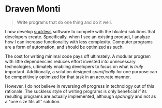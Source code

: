 # Draven Monti

> Write programs that do one thing and do it well.

I now develop [suckless](http://suckless.org/) software to compete with the bloated solutions that developers create. Specifically, when I see an existing product, I analyze how I can increase functionality with less complexity. Computer programs are a form of automation, and should be optimized as such.

The cost for writing minimal code pays off ultimately. A modular program with little dependencies reduces effort invested into unnecessary technologies, ultimately enabling developers to focus on what is *truly* important. Additionally, a solution designed *specifically* for one purpose can be competitively optimized for that task in an accurate manner.

However, I do not believe in reversing *all* progress in technology out of this rationale. The suckless style of writing programs is only beneficial if its resulting programs are actually implemented, although *sparingly* and not as a "one size fits all" solution.
